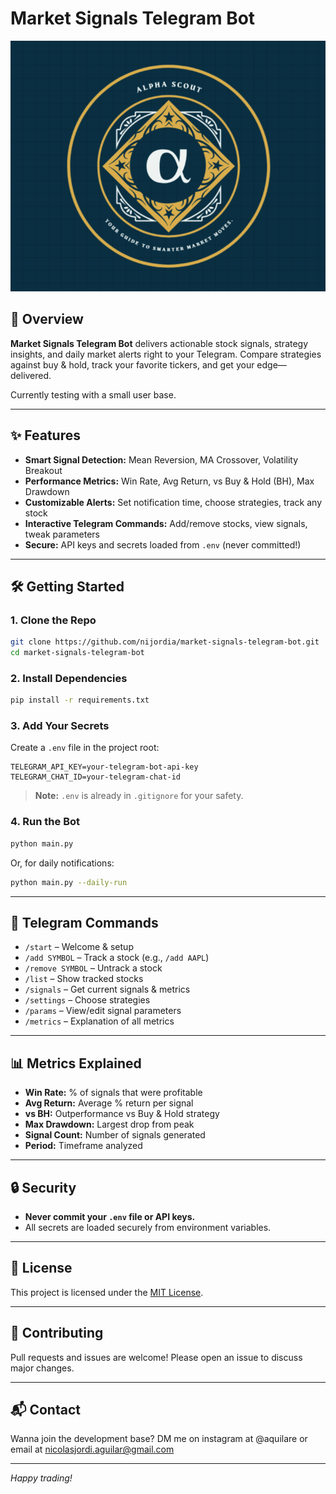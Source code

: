 # Market Signals Telegram Bot

![Market Signals Bot Logo](assets/logo.png)

## 🚀 Overview

**Market Signals Telegram Bot** delivers actionable stock signals, strategy insights, and daily market alerts right to your Telegram. Compare strategies against buy & hold, track your favorite tickers, and get your edge—delivered.

Currently testing with a small user base.

---

## ✨ Features

- **Smart Signal Detection:** Mean Reversion, MA Crossover, Volatility Breakout
- **Performance Metrics:** Win Rate, Avg Return, vs Buy & Hold (BH), Max Drawdown
- **Customizable Alerts:** Set notification time, choose strategies, track any stock
- **Interactive Telegram Commands:** Add/remove stocks, view signals, tweak parameters
- **Secure:** API keys and secrets loaded from `.env` (never committed!)

---

## 🛠️ Getting Started

### 1. Clone the Repo

```sh
git clone https://github.com/nijordia/market-signals-telegram-bot.git
cd market-signals-telegram-bot
```

### 2. Install Dependencies

```sh
pip install -r requirements.txt
```

### 3. Add Your Secrets

Create a `.env` file in the project root:

```
TELEGRAM_API_KEY=your-telegram-bot-api-key
TELEGRAM_CHAT_ID=your-telegram-chat-id
```

> **Note:** `.env` is already in `.gitignore` for your safety.

### 4. Run the Bot

```sh
python main.py
```

Or, for daily notifications:

```sh
python main.py --daily-run
```

---

## 📱 Telegram Commands

- `/start` – Welcome & setup
- `/add SYMBOL` – Track a stock (e.g., `/add AAPL`)
- `/remove SYMBOL` – Untrack a stock
- `/list` – Show tracked stocks
- `/signals` – Get current signals & metrics
- `/settings` – Choose strategies
- `/params` – View/edit signal parameters
- `/metrics` – Explanation of all metrics

---

## 📊 Metrics Explained

- **Win Rate:** % of signals that were profitable
- **Avg Return:** Average % return per signal
- **vs BH:** Outperformance vs Buy & Hold strategy
- **Max Drawdown:** Largest drop from peak
- **Signal Count:** Number of signals generated
- **Period:** Timeframe analyzed

---

## 🔒 Security

- **Never commit your `.env` file or API keys.**
- All secrets are loaded securely from environment variables.

---

## 📝 License

This project is licensed under the [MIT License](LICENSE).

---

## 🤝 Contributing

Pull requests and issues are welcome! Please open an issue to discuss major changes.

---

## 📬 Contact

Wanna join the development base? DM me on instagram at @aquilare or email at nicolasjordi.aguilar@gmail.com

---

*Happy trading!*